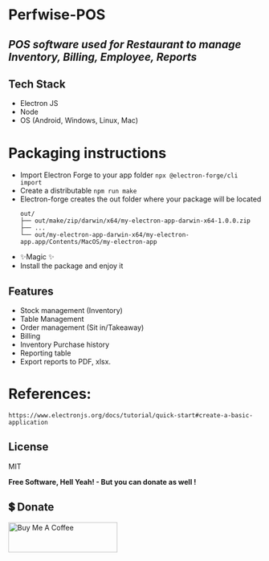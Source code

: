 # Perfwise-POS
## _POS software used for Restaurant to manage Inventory, Billing, Employee, Reports_

## Tech Stack
- Electron JS
- Node 
- OS (Android, Windows, Linux, Mac)

# Packaging instructions
- Import Electron Forge to your app folder
    ```npx @electron-forge/cli import```
- Create a distributable
    ```npm run make```
- Electron-forge creates the out folder where your package will be located
    ```// Example for MacOS
    out/
    ├── out/make/zip/darwin/x64/my-electron-app-darwin-x64-1.0.0.zip
    ├── ...
    └── out/my-electron-app-darwin-x64/my-electron-app.app/Contents/MacOS/my-electron-app

- ✨Magic ✨
- Install the package and enjoy it 

## Features

- Stock management (Inventory)
- Table Management
- Order management (Sit in/Takeaway)
- Billing
- Inventory Purchase history
- Reporting table 
- Export reports to PDF, xlsx.

# References:
`https://www.electronjs.org/docs/tutorial/quick-start#create-a-basic-application`
## License
MIT

**Free Software, Hell Yeah! - But you can donate as well !**

## 💲 Donate
<a href="https://www.buymeacoffee.com/rollno748" target="_blank"><img src="https://cdn.buymeacoffee.com/buttons/v2/default-green.png" alt="Buy Me A Coffee" style="height: 60px !important;width: 217px !important;" ></a>

